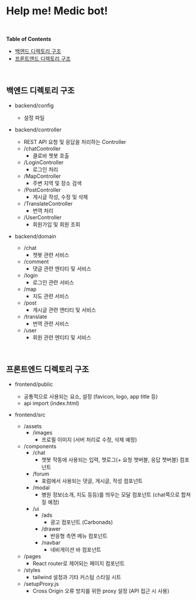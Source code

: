 # Help me! Medic bot!

&nbsp;  

**Table of Contents**
  * [백엔드 디렉토리 구조](#백엔드-디렉토리-구조)
  * [프론트엔드 디렉토리 구조](#프론트엔드-디렉토리-구조)

&nbsp;  

## 백엔드 디렉토리 구조

- backend/config
  - 설정 파일

- backend/controller
  - REST API 요청 및 응답을 처리하는 Controller
  - /chatController
    - 클로바 챗봇 호출
  - /LoginController
    - 로그인 처리
  - /MapController
    - 주변 지역 및 장소 검색
  - /PostController
    - 게시글 작성, 수정 및 삭제
  - /TranslateController
    - 번역 처리
  - /UserController
    - 회원가입 및 회원 조회

- backend/domain
  - /chat
    - 챗봇 관련 서비스
  - /comment
    - 댓글 관련 엔티티 및 서비스
  - /login
    - 로그인 관련 서비스
  - /map
    - 지도 관련 서비스
  - /post
    - 게시글 관련 엔티티 및 서비스
  - /translate
    - 번역 관련 서비스
  - /user
    - 회원 관련 엔티티 및 서비스

&nbsp;  

## 프론트엔드 디렉토리 구조

- frontend/public
  - 공통적으로 사용되는 요소, 설정 (favicon, logo, app title 등)
  - api import (index.html)

- frontend/src
  - /assets
    - /images
      - 프로필 이미지 (서버 처리로 수정, 삭제 예정)
  - /components
    - /chat
      - 챗봇 작동에 사용되는 입력, 챗로그(+ 요청 챗버블, 응답 챗버블) 컴포넌트
    - /forum
      - 포럼에서 사용되는 댓글, 게시글, 작성 컴포넌트
    - /modal
      - 병원 정보(소개, 지도 등등)를 띄우는 모달 컴포넌트 (chat쪽으로 합쳐질 예정)
    - /ui
      - /ads
        - 광고 컴포넌트 (Carbonads)
      - /drawer
        - 반응형 측면 메뉴 컴포넌트
      - /navbar
        - 네비게이션 바 컴포넌트
  - /pages
    - React router로 제어되는 페이지 컴포넌트
  - /styles
    - tailwind 설정과 기타 커스텀 스타일 시트
  - /setupProxy.js
    - Cross Origin 오류 방지를 위한 proxy 설정 (API 접근 시 사용)
